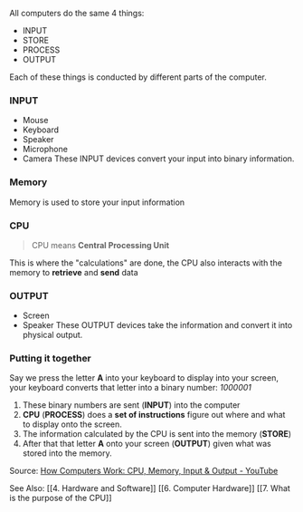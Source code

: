 All computers do the same 4 things:
- INPUT
- STORE
- PROCESS
- OUTPUT

Each of these things is conducted by different parts of the computer.
### INPUT
- Mouse
- Keyboard
- Speaker
- Microphone
- Camera
These INPUT devices convert your input into binary information.
### Memory
Memory is used to store your input information
### CPU 
> CPU means **Central Processing Unit**

This is where the "calculations" are done, the CPU also interacts with the memory to **retrieve** and **send** data

### OUTPUT
- Screen
- Speaker
These OUTPUT devices take the information and convert it into physical output.

### Putting it together

Say we press the letter **A** into your keyboard to display into your screen, your keyboard converts that letter into a binary number: *1000001*

1. These binary numbers are sent (**INPUT**) into the computer
2. **CPU** (**PROCESS**) does a **set of instructions** figure out where and what to display onto the screen.
3. The information calculated by the CPU is sent into the memory (**STORE**)
4. After that that letter **A** onto your screen (**OUTPUT**)  given what was stored into the memory.

Source: [How Computers Work: CPU, Memory, Input & Output - YouTube](https://www.youtube.com/watch?v=DKGZlaPlVLY&feature=youtu.be)

See Also:
[[4. Hardware and Software]]
[[6. Computer Hardware]]
[[7. What is the purpose of the CPU]]

